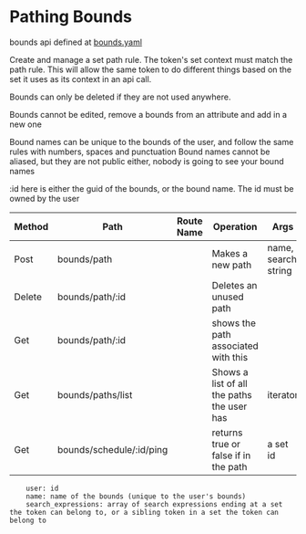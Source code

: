 # Pathing Bounds

bounds api defined at [bounds.yaml](../../../api-docs/bounds.yaml)

Create and manage a set path rule. The token's set context must match the path rule.
This will allow the same token to do different things based on the set it uses as its context in an api call.

Bounds can only be deleted if they are not used anywhere.

Bounds cannot be edited, remove a bounds from an attribute and add in a new one

Bound names can be unique to the bounds of the user, and follow the same rules with numbers, spaces and punctuation
Bound names cannot be aliased, but they are not public either, nobody is going to see your bound names

:id here is either the guid of the bounds, or the bound name. The id must be owned by the user



| Method | Path                     | Route Name | Operation                                  | Args                |
|--------|--------------------------|------------|--------------------------------------------|---------------------|
| Post   | bounds/path              |            | Makes a new path                           | name, search string |
| Delete | bounds/path/:id          |            | Deletes an unused path                     |                     |
| Get    | bounds/path/:id          |            | shows the path associated with this        |                     |
| Get    | bounds/paths/list        |            | Shows a list of all the paths the user has | iterator            |
| Get    | bounds/schedule/:id/ping |            | returns true or false if in the path       | a set id            |


        user: id
        name: name of the bounds (unique to the user's bounds)
        search_expressions: array of search expressions ending at a set the token can belong to, or a sibling token in a set the token can belong to
